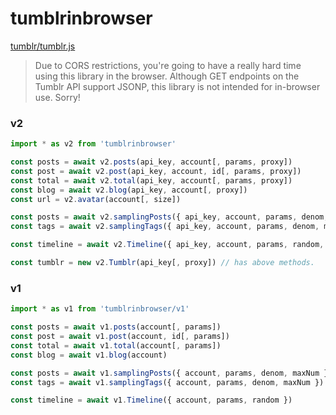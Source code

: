 # tumblrinbrowser

[tumblr/tumblr.js](https://github.com/tumblr/tumblr.js/)
> Due to CORS restrictions, you're going to have a really hard time using this library in the browser. Although GET endpoints on the Tumblr API support JSONP, this library is not intended for in-browser use. Sorry!

### v2
```js
import * as v2 from 'tumblrinbrowser'

const posts = await v2.posts(api_key, account[, params, proxy])
const post = await v2.post(api_key, account, id[, params, proxy])
const total = await v2.total(api_key, account[, params, proxy])
const blog = await v2.blog(api_key, account[, proxy])
const url = v2.avatar(account[, size])

const posts = await v2.samplingPosts({ api_key, account, params, denom, maxNum })
const tags = await v2.samplingTags({ api_key, account, params, denom, maxNum })

const timeline = await v2.Timeline({ api_key, account, params, random, proxy })

const tumblr = new v2.Tumblr(api_key[, proxy]) // has above methods.
```

### v1
```js
import * as v1 from 'tumblrinbrowser/v1'

const posts = await v1.posts(account[, params])
const post = await v1.post(account, id[, params])
const total = await v1.total(account[, params])
const blog = await v1.blog(account)

const posts = await v1.samplingPosts({ account, params, denom, maxNum })
const tags = await v1.samplingTags({ account, params, denom, maxNum })

const timeline = await v1.Timeline({ account, params, random })
```